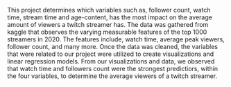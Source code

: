 This project determines which variables such as, follower count, watch time, stream time and age-content, has the most impact on the average amount of viewers a twitch streamer has. The data was gathered from kaggle that observes the varying measurable features of the top 1000 streamers in 2020. The features include, watch time, average peak viewers, follower count, and many more. Once the data was cleaned, the variables that were related to our project were utilized to create visualizations and linear regression models. From our visualizations and data, we observed that watch time and followers count were the strongest predictiors, within the four variables, to determine the average viewers of a twitch streamer.
